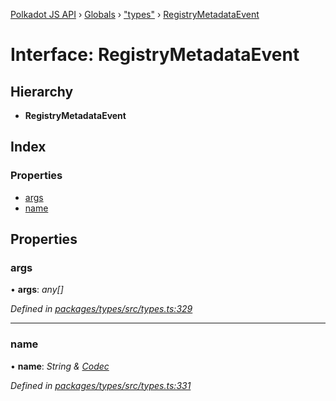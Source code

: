 [Polkadot JS API](../README.md) › [Globals](../globals.md) › ["types"](../modules/_types_.md) › [RegistryMetadataEvent](_types_.registrymetadataevent.md)

# Interface: RegistryMetadataEvent

## Hierarchy

* **RegistryMetadataEvent**

## Index

### Properties

* [args](_types_.registrymetadataevent.md#args)
* [name](_types_.registrymetadataevent.md#name)

## Properties

###  args

• **args**: *any[]*

*Defined in [packages/types/src/types.ts:329](https://github.com/polkadot-js/api/blob/e2e8e3fedd/packages/types/src/types.ts#L329)*

___

###  name

• **name**: *String & [Codec](_types_.codec.md)*

*Defined in [packages/types/src/types.ts:331](https://github.com/polkadot-js/api/blob/e2e8e3fedd/packages/types/src/types.ts#L331)*
